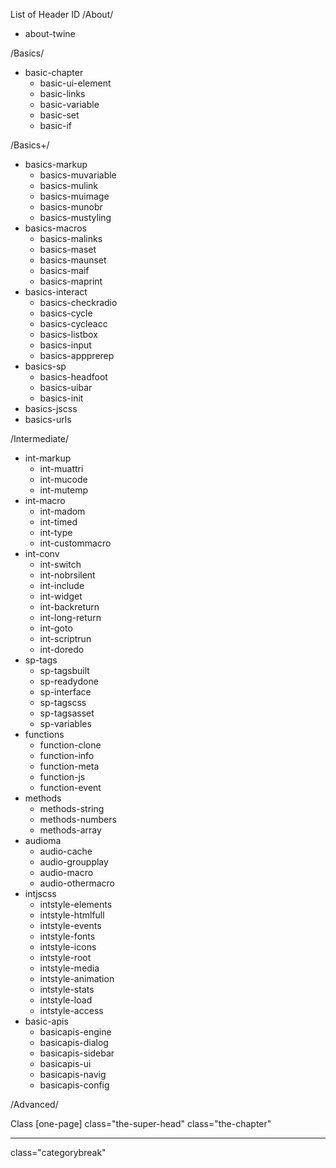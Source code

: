 List of Header ID
/About/
- about-twine

/Basics/
- basic-chapter
    - basic-ui-element
    - basic-links
    - basic-variable
    - basic-set
    - basic-if

/Basics+/
- basics-markup
    - basics-muvariable
    - basics-mulink
    - basics-muimage
    - basics-munobr
    - basics-mustyling
- basics-macros
    - basics-malinks
    - basics-maset
    - basics-maunset
    - basics-maif
    - basics-maprint
- basics-interact
    - basics-checkradio
    - basics-cycle
    - basics-cycleacc
    - basics-listbox
    - basics-input
    - basics-appprerep
- basics-sp
    - basics-headfoot
    - basics-uibar
    - basics-init
- basics-jscss
- basics-urls

/Intermediate/
- int-markup
    - int-muattri
    - int-mucode
    - int-mutemp
- int-macro
    - int-madom
    - int-timed
    - int-type
    - int-custommacro
- int-conv
    - int-switch
    - int-nobrsilent
    - int-include
    - int-widget
    - int-backreturn
    - int-long-return
    - int-goto
    - int-scriptrun
    - int-doredo
- sp-tags
    - sp-tagsbuilt
    - sp-readydone
    - sp-interface
    - sp-tagscss
    - sp-tagsasset
    - sp-variables
- functions
    - function-clone
    - function-info
    - function-meta
    - function-js
    - function-event
- methods
    - methods-string
    - methods-numbers
    - methods-array
- audioma
    - audio-cache
    - audio-groupplay
    - audio-macro
    - audio-othermacro
- intjscss
    - intstyle-elements
    - intstyle-htmlfull
    - intstyle-events
    - intstyle-fonts
    - intstyle-icons
    - intstyle-root
    - intstyle-media
    - intstyle-animation
    - intstyle-stats
    - intstyle-load
    - intstyle-access
- basic-apis
    - basicapis-engine
    - basicapis-dialog
    - basicapis-sidebar
    - basicapis-ui
    - basicapis-navig
    - basicapis-config

/Advanced/

Class [one-page]
class="the-super-head"
class="the-chapter"

<hr class="small-section">
class="categorybreak"
